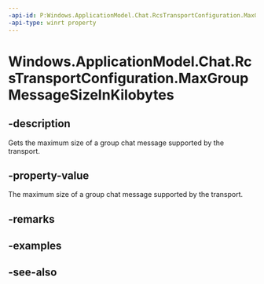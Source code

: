----api-id: P:Windows.ApplicationModel.Chat.RcsTransportConfiguration.MaxGroupMessageSizeInKilobytes
-api-type: winrt property
---<!-- Property syntaxpublic int MaxGroupMessageSizeInKilobytes { get; }--># Windows.ApplicationModel.Chat.RcsTransportConfiguration.MaxGroupMessageSizeInKilobytes## -descriptionGets the maximum size of a group chat message supported by the transport.## -property-valueThe maximum size of a group chat message supported by the transport.## -remarks## -examples## -see-also